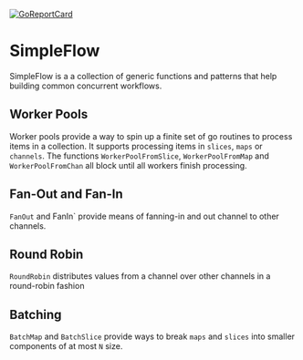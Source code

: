 [![GoReportCard](https://goreportcard.com/badge/github.com/lobocv/simpleflow)](https://goreportcard.com/report/github.com/lobocv/simpleflow)

# SimpleFlow

SimpleFlow is a a collection of generic functions and patterns that help building common concurrent workflows.


## Worker Pools

Worker pools provide a way to spin up a finite set of go routines to process items in a collection.
It supports processing items in `slices`, `maps` or `channels`. The functions `WorkerPoolFromSlice`, 
`WorkerPoolFromMap` and `WorkerPoolFromChan` all block until all workers finish processing.

## Fan-Out and Fan-In

`FanOut` and FanIn` provide means of fanning-in and out channel to other channels. 

## Round Robin

`RoundRobin` distributes values from a channel over other channels in a round-robin fashion

## Batching

`BatchMap` and `BatchSlice` provide ways to break `maps` and `slices` into smaller components of at most `N` size.
